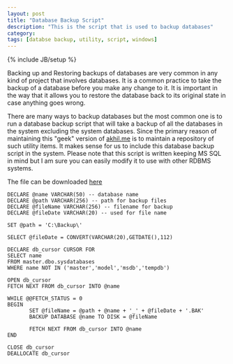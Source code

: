 ```yaml
---
layout: post
title: "Database Backup Script"
description: "This is the script that is used to backup databases"
category: 
tags: [databse backup, utility, script, windows]
---
```

{% include JB/setup %}


Backing up and Restoring backups of databases are very common in any kind of project that involves databases. It is a common practice to take the backup of a database before you make any change to it. It is  important in the way that it allows you to restore the database back to its original state in case anything goes wrong. 

There are many ways to backup databases but the most common one is to run a database backup script that will take a backup of all the databases in the system excluding the system databases. Since the primary reason of maintaining this "geek" version of [akhil.me](http://akhil.me "my main blog") is to maintain a repository of such utility items. It makes sense for us to include this database backup script in the system. Please note that this script is written keeping MS SQL in mind but I am sure you can easily modify it to use with other RDBMS systems.


The file can be downloaded [here](/assets/files/db_backup.sql)


	DECLARE @name VARCHAR(50) -- database name 
	DECLARE @path VARCHAR(256) -- path for backup files 
	DECLARE @fileName VARCHAR(256) -- filename for backup 
	DECLARE @fileDate VARCHAR(20) -- used for file name

	SET @path = 'C:\Backup\' 

	SELECT @fileDate = CONVERT(VARCHAR(20),GETDATE(),112)

	DECLARE db_cursor CURSOR FOR 
	SELECT name 
	FROM master.dbo.sysdatabases 
	WHERE name NOT IN ('master','model','msdb','tempdb') 

	OPEN db_cursor  
	FETCH NEXT FROM db_cursor INTO @name  

	WHILE @@FETCH_STATUS = 0  
	BEGIN  
	       SET @fileName = @path + @name + '_' + @fileDate + '.BAK' 
	       BACKUP DATABASE @name TO DISK = @fileName 

	       FETCH NEXT FROM db_cursor INTO @name  
	END  

	CLOSE db_cursor  
	DEALLOCATE db_cursor



